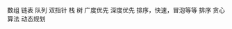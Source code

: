<!--
 * @Author: zhiliang.zheng
 * @Date: 2023-10-25 18:49:59
 * @LastEditTime: 2023-10-25 21:38:19
 * @LastEditors: zhiliang.zheng
 * @Description: 
-->
数组
链表
队列
双指针
栈
树
广度优先
深度优先
排序，快速，冒泡等等
排序
贪心算法
动态规划                                                                                                                                                                                                                                                                                                                                                                                                                                                                                                                                                                                                                                                                                                                                                                                                                                                                                                                                                                                                                                                                                                                                                                                                     